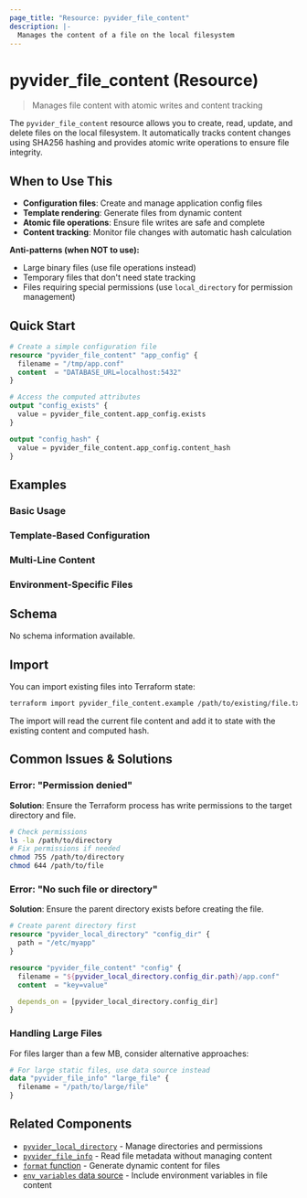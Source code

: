 ```yaml
---
page_title: "Resource: pyvider_file_content"
description: |-
  Manages the content of a file on the local filesystem
---
```


# pyvider_file_content (Resource)

> Manages file content with atomic writes and content tracking

The `pyvider_file_content` resource allows you to create, read, update, and delete files on the local filesystem. It automatically tracks content changes using SHA256 hashing and provides atomic write operations to ensure file integrity.

## When to Use This

- **Configuration files**: Create and manage application config files
- **Template rendering**: Generate files from dynamic content
- **Atomic file operations**: Ensure file writes are safe and complete
- **Content tracking**: Monitor file changes with automatic hash calculation

**Anti-patterns (when NOT to use):**
- Large binary files (use file operations instead)
- Temporary files that don't need state tracking
- Files requiring special permissions (use `local_directory` for permission management)

## Quick Start

```terraform
# Create a simple configuration file
resource "pyvider_file_content" "app_config" {
  filename = "/tmp/app.conf"
  content  = "DATABASE_URL=localhost:5432"
}

# Access the computed attributes
output "config_exists" {
  value = pyvider_file_content.app_config.exists
}

output "config_hash" {
  value = pyvider_file_content.app_config.content_hash
}
```

## Examples

### Basic Usage



### Template-Based Configuration



### Multi-Line Content



### Environment-Specific Files



## Schema

No schema information available.

## Import

You can import existing files into Terraform state:

```bash
terraform import pyvider_file_content.example /path/to/existing/file.txt
```

The import will read the current file content and add it to state with the existing content and computed hash.

## Common Issues & Solutions

### Error: "Permission denied"
**Solution**: Ensure the Terraform process has write permissions to the target directory and file.

```bash
# Check permissions
ls -la /path/to/directory
# Fix permissions if needed
chmod 755 /path/to/directory
chmod 644 /path/to/file
```

### Error: "No such file or directory"
**Solution**: Ensure the parent directory exists before creating the file.

```terraform
# Create parent directory first
resource "pyvider_local_directory" "config_dir" {
  path = "/etc/myapp"
}

resource "pyvider_file_content" "config" {
  filename = "${pyvider_local_directory.config_dir.path}/app.conf"
  content  = "key=value"

  depends_on = [pyvider_local_directory.config_dir]
}
```

### Handling Large Files
For files larger than a few MB, consider alternative approaches:

```terraform
# For large static files, use data source instead
data "pyvider_file_info" "large_file" {
  filename = "/path/to/large/file"
}
```

## Related Components

- [`pyvider_local_directory`](../local_directory.md) - Manage directories and permissions
- [`pyvider_file_info`](../../data-sources/file_info.md) - Read file metadata without managing content
- [`format` function](../../functions/string/format.md) - Generate dynamic content for files
- [`env_variables` data source](../../data-sources/env_variables.md) - Include environment variables in file content